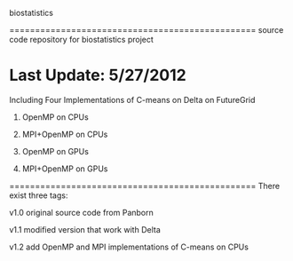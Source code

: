 biostatistics 

================================================
source code repository for biostatistics project

Last Update: 5/27/2012
================================================


Including Four Implementations of C-means on Delta on FutureGrid

1) OpenMP on CPUs

2) MPI+OpenMP on CPUs 

3) OpenMP on GPUs

4) MPI+OpenMP on GPUs


================================================
There exist three tags:

v1.0 original source code from Panborn

v1.1 modified version that work with Delta

v1.2 add OpenMP and MPI implementations of C-means on CPUs
